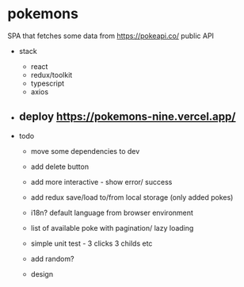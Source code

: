# pokemons

SPA that fetches some data from https://pokeapi.co/ public API

- stack
  - react
  - redux/toolkit
  - typescript
  - axios

- deploy https://pokemons-nine.vercel.app/
  - 

- todo
  - move some dependencies to dev
  - add delete button
  - add more interactive - show error/ success
  - add redux save/load to/from local storage (only added pokes)

  - i18n? default language from browser environment
  - list of available poke with pagination/ lazy loading
  - simple unit test - 3 clicks 3 childs etc
  - add random?
  - design